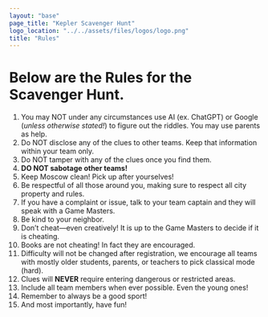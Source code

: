 ```yaml
---
layout: "base"
page_title: "Kepler Scavenger Hunt"
logo_location: "../../assets/files/logos/logo.png"
title: "Rules"
---
```



  # Below are the Rules for the Scavenger Hunt. 

  1. You may NOT under any circumstances use AI (ex. ChatGPT) or Google (*unless otherwise stated!*) to figure out the riddles. You may use parents as help. 
  2. Do NOT disclose any of the clues to other teams. Keep that information within your team only. 
  3. Do NOT tamper with any of the clues once you find them. 
  4. **DO NOT sabotage other teams!**
  5. Keep Moscow clean! Pick up after yourselves!
  6. Be respectful of all those around you, making sure to respect all city property and rules. 
  7. If you have a complaint or issue, talk to your team captain and they will speak with a Game Masters. 
  8. Be kind to your neighbor.
  9. Don’t cheat—even creatively! It is up to the Game Masters to decide if it is cheating. 
  10. Books are not cheating! In fact they are encouraged. 
  11. Difficulty will not be changed after registration, we encourage all teams with mostly older students, parents, or teachers to pick classical mode (hard).
  12. Clues will **NEVER** require entering dangerous or restricted areas.
  13. Include all team members when ever possible. Even the young ones!
  14. Remember to always be a good sport!
  15. And most importantly, have fun!
  


